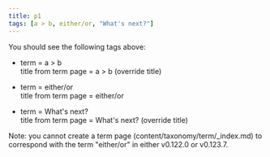 ```yaml
---
title: p1
tags: [a > b, either/or, "What's next?"]
---
```




You should see the following tags above:

- term = a > b\
  title from term page = a > b (override title)

- term = either/or\
  title from term page = either/or

- term = What's next?\
  title from term page = What's next? (override title)


Note: you cannot create a term page (content/taxonomy/term/_index.md) to correspond with the term "either/or" in either v0.122.0 or v0.123.7. 
